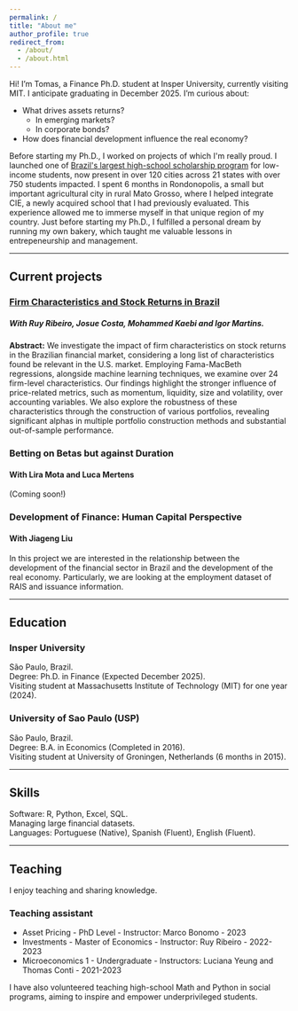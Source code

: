 ```yaml
---
permalink: /
title: "About me"
author_profile: true
redirect_from: 
  - /about/
  - /about.html
---
```


Hi! I’m Tomas, a Finance Ph.D. student at Insper University, currently visiting MIT. I anticipate graduating in December 2025. I’m curious about:

- What drives assets returns?
  - In emerging markets?
  - In corporate bonds?
- How does financial development influence the real economy?

Before starting my Ph.D., I worked on projects of which I'm really proud. I launched one of [Brazil's largest high-school scholarship program](https://www.institutosomos.org/somos-futuro/) for low-income students, now present in over 120 cities across 21 states with over 750 students impacted. I spent 6 months in Rondonopolis, a small but important agricultural city in rural Mato Grosso, where I helped integrate CIE, a newly acquired school that I had previously evaluated. This experience allowed me to immerse myself in that unique region of my country. Just before starting my Ph.D., I fulfilled a personal dream by running my own bakery, which taught me valuable lessons in entrepeneurship and management.

---

## Current projects

### [Firm Characteristics and Stock Returns in Brazil](https://papers.ssrn.com/sol3/papers.cfm?abstract_id=4801117)

##### With Ruy Ribeiro, Josue Costa, Mohammed Kaebi and Igor Martins.

__Abstract:__ We investigate the impact of firm characteristics on stock returns in the Brazilian financial market, considering a long list of characteristics found be relevant in the U.S. market. Employing Fama-MacBeth regressions, alongside machine learning techniques, we examine over 24 firm-level characteristics. Our findings highlight the stronger influence of price-related metrics, such as momentum, liquidity, size and volatility, over accounting variables. We also explore the robustness of these characteristics through the construction of various portfolios, revealing significant alphas in multiple portfolio construction methods and substantial out-of-sample performance.

### Betting on Betas but against Duration
#### With Lira Mota and Luca Mertens
(Coming soon!)

### Development of Finance: Human Capital Perspective
#### With Jiageng Liu

In this project we are interested in the relationship between the development of the financial sector in Brazil and the development of the real economy. Particularly, we are looking at the employment dataset of RAIS and issuance information.

---

## Education

### Insper University
São Paulo, Brazil.  
Degree: Ph.D. in Finance (Expected December 2025).  
Visiting student at Massachusetts Institute of Technology (MIT) for one year (2024).  

### University of Sao Paulo (USP)
São Paulo, Brazil.  
Degree: B.A. in Economics (Completed in 2016).  
Visiting student at University of Groningen, Netherlands (6 months in 2015).

---

## Skills
Software: R, Python, Excel, SQL.  
Managing large financial datasets.  
Languages: Portuguese (Native), Spanish (Fluent), English (Fluent).

---

## Teaching

I enjoy teaching and sharing knowledge.

### Teaching assistant

- Asset Pricing - PhD Level - Instructor: Marco Bonomo - 2023
- Investments - Master of Economics - Instructor: Ruy Ribeiro - 2022-2023
- Microeconomics 1 - Undergraduate - Instructors: Luciana Yeung and Thomas Conti - 2021-2023

I  have also volunteered teaching high-school Math and Python in social programs, aiming to inspire and empower underprivileged students.